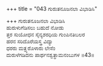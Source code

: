 +++
title = "043 ಗುರುತನೂಜನಲಾ ವಿಭಾಡಿಸಿ"

+++
ಗುರುತನೂಜನಲಾ ವಿಭಾಡಿಸಿ  
ಹುರುಳುಗೆಡಿಸಲು ಬಹುದೆ ನೋಡು  
ತ್ತರ ಸುಯೋಧನ ಸೈನ್ಯಶರಧಿಯ ಗುಂಪಿನತಿಬಲರ  
ಹರನ ಸರಿದೊರೆಯಸ್ತ್ರ ವಿದ್ಯಾ  
ಧರರು ಮತ್ರ್ಯರೊಳಾರು ಲೇಸೆಂ  
ದುರುಳೆಗಡಿದನು ಪಾರ್ಥನಶ್ವತ್ಥಾಮನಂಬುಗಳ      ॥43॥